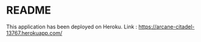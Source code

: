 # README

This application has been deployed on Heroku. Link : https://arcane-citadel-13767.herokuapp.com/
